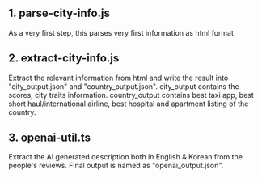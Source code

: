 ## 1. parse-city-info.js

As a very first step, this parses very first information as html format

## 2. extract-city-info.js

Extract the relevant information from html and write the result into "city_output.json" and "country_output.json".
city_output contains the scores, city traits information.
country_output contains best taxi app, best short haul/international airline, best hospital and apartment listing of the country.

## 3. openai-util.ts
Extract the AI generated description both in English & Korean from the people's reviews.
Final output is named as "openai_output.json".